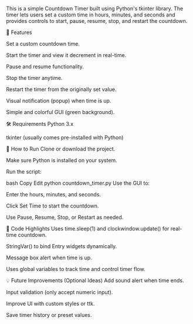 This is a simple Countdown Timer built using Python's tkinter library. The timer lets users set a custom time in hours, minutes,
and seconds and provides controls to start, pause, resume, stop, and restart the countdown.

📌 Features

Set a custom countdown time.

Start the timer and view it decrement in real-time.

Pause and resume functionality.

Stop the timer anytime.

Restart the timer from the originally set value.

Visual notification (popup) when time is up.

Simple and colorful GUI (green background).

🛠️ Requirements
Python 3.x

tkinter (usually comes pre-installed with Python)

🚀 How to Run
Clone or download the project.

Make sure Python is installed on your system.

Run the script:

bash
Copy
Edit
python countdown_timer.py
Use the GUI to:

Enter the hours, minutes, and seconds.

Click Set Time to start the countdown.

Use Pause, Resume, Stop, or Restart as needed.


🔧 Code Highlights
Uses time.sleep(1) and clockwindow.update() for real-time countdown.

StringVar() to bind Entry widgets dynamically.

Message box alert when time is up.

Uses global variables to track time and control timer flow.

💡 Future Improvements (Optional Ideas)
Add sound alert when time ends.

Input validation (only accept numeric input).

Improve UI with custom styles or ttk.

Save timer history or preset values.
